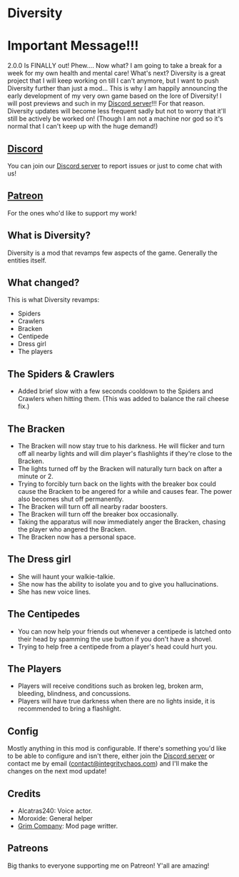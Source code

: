 # Diversity

# Important Message!!!
2.0.0 Is FINALLY out! Phew.... Now what? I am going to take a break for a week for my own health and mental care! What's next? Diversity is a great project that I will keep working on till I can't anymore, but I want to push Diversity further than just a mod... This is why I am happily announcing the early development of my very own game based on the lore of Diversity! I will post previews and such in my [Discord server](https://discord.gg/4APzjc8fNW)!!! For that reason. Diversity updates will become less frequent sadly but not to worry that it'll still be actively be worked on! (Though I am not a machine nor god so it's normal that I can't keep up with the huge demand!)

## [Discord](https://discord.gg/4APzjc8fNW)
You can join our [Discord server](https://discord.gg/4APzjc8fNW) to report issues or just to come chat with us!

## [Patreon](https://www.patreon.com/IntegrityChaos)
For the ones who'd like to support my work!

## What is Diversity?
Diversity is a mod that revamps few aspects of the game. Generally the entities itself.

## What changed?
This is what Diversity revamps:
- Spiders
- Crawlers
- Bracken
- Centipede
- Dress girl
- The players

## The Spiders & Crawlers
- Added brief slow with a few seconds cooldown to the Spiders and Crawlers when hitting them. (This was added to balance the rail cheese fix.)

## The Bracken
- The Bracken will now stay true to his darkness. He will flicker and turn off all nearby lights and will dim player's flashlights if they're close to the Bracken.
- The lights turned off by the Bracken will naturally turn back on after a minute or 2.
- Trying to forcibly turn back on the lights with the breaker box could cause the Bracken to be angered for a while and causes fear. The power also becomes shut off permanently.
- The Bracken will turn off all nearby radar boosters.
- The Bracken will turn off the breaker box occasionally.
- Taking the apparatus will now immediately anger the Bracken, chasing the player who angered the Bracken.
- The Bracken now has a personal space.

## The Dress girl
- She will haunt your walkie-talkie.
- She now has the ability to isolate you and to give you hallucinations.
- She has new voice lines.

## The Centipedes
- You can now help your friends out whenever a centipede is latched onto their head by spamming the use button if you don't have a shovel. 
- Trying to help free a centipede from a player's head could hurt you.

## The Players
- Players will receive conditions such as broken leg, broken arm, bleeding, blindness, and concussions.
- Players will have true darkness when there are no lights inside, it is recommended to bring a flashlight.

## Config
Mostly anything in this mod is configurable. If there's something you'd like to be able to configure and isn't there, either join the [Discord server](https://discord.gg/4APzjc8fNW) or contact me by email (contact@integritychaos.com) and I'll make the changes on the next mod update!

## Credits
- Alcatras240: Voice actor.
- Moroxide: General helper
- [Grim Company](https://www.youtube.com/@grimcompany): Mod page writter.

## Patreons
Big thanks to everyone supporting me on Patreon! Y'all are amazing!
